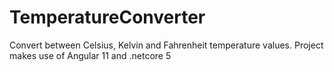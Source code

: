 # TemperatureConverter
Convert between Celsius, Kelvin and Fahrenheit temperature values. Project makes use of Angular 11 and .netcore 5
